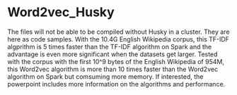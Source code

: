 # Word2vec_Husky
The files will not be able to be compiled without Husky in a cluster.
They are here as code samples.
With the 10.4G English Wikipedia corpus, this TF-IDF algprithm is 5 times faster than the TF-IDF algorithm on Spark and the advantage is even more significant when the datasets get larger.
Tested with the corpus with the first 10^9 bytes of the English Wikipedia of 954M, this Word2vec algorithm is more than 10 times faster than the Word2vec algorithm on Spark but comsuming more memory.
If interested, the powerpoint includes more information on the algorithms and performance.
